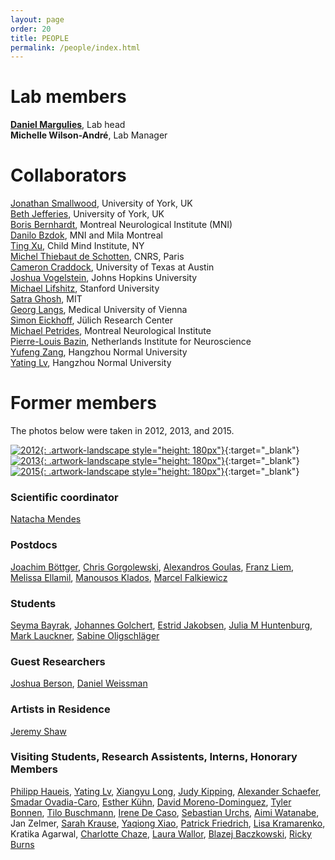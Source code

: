 ```yaml
---
layout: page
order: 20
title: PEOPLE
permalink: /people/index.html
---
```


# Lab members  

[**Daniel Margulies**]({{site.baseurl}}/people/margulies.html), Lab head  
**Michelle Wilson-André**, Lab Manager  
<!-- **Flore Ginzburg**, Masters student   -->
# Collaborators

[Jonathan Smallwood][jonny], University of York, UK   
[Beth Jefferies][beth], University of York, UK  
[Boris Bernhardt][boris], Montreal Neurological Institute (MNI)  
[Danilo Bzdok][danilo], MNI and Mila Montreal  
[Ting Xu][ting], Child Mind Institute, NY  
[Michel Thiebaut de Schotten][bcblab], CNRS, Paris  
[Cameron Craddock][cameron], University of Texas at Austin  
[Joshua Vogelstein][joshua], Johns Hopkins University  
[Michael Lifshitz][michael], Stanford University  
[Satra Ghosh][satra], MIT  
[Georg Langs][georg], Medical University of Vienna  
[Simon Eickhoff][simon], Jülich Research Center  
[Michael Petrides][petrides], Montreal Neurological Institute  
[Pierre-Louis Bazin][pilou], Netherlands Institute for Neuroscience  
[Yufeng Zang][yufeng_homepage], Hangzhou Normal University  
[Yating Lv][yating_homepage], Hangzhou Normal University  
<!-- Michel Thiebaut de Schotten
Demian Wassermann -->

# Former members

The photos below were taken in 2012, 2013, and 2015.

[![2012]({{site.baseurl}}/thumbnails/NAC_2012.jpg){: .artwork-landscape style="height: 180px"}]({{site.baseurl}}/images/NAC_2012.tif "2012"){:target="\_blank"}
[![2013]({{site.baseurl}}/thumbnails/NAC_2013.jpg){: .artwork-landscape style="height: 180px"}]({{site.baseurl}}/images/NAC_2013.tif "2013"){:target="\_blank"}
[![2015]({{site.baseurl}}/thumbnails/NAC_2015.jpg){: .artwork-landscape style="height: 180px"}]({{site.baseurl}}/images/NAC_2015.tif "2015"){:target="\_blank"}  

### Scientific coordinator
[Natacha Mendes][natacha]

### Postdocs  

[Joachim Böttger][joachim],
[Chris Gorgolewski][chris],
[Alexandros Goulas][alexandros],
[Franz Liem][franz],
[Melissa Ellamil][melissa],
[Manousos Klados][manousos],
[Marcel Falkiewicz][marcel]

### Students  
[Seyma Bayrak][seyma],
[Johannes Golchert][hannes],
[Estrid Jakobsen][estrid],
[Julia M Huntenburg][julia],
[Mark Lauckner][mark],
[Sabine Oligschläger][sabine]

### Guest Researchers
[Joshua Berson][josh],
[Daniel Weissman][weissman]

### Artists in Residence
[Jeremy Shaw][jeremy]

### Visiting Students, Research Assistents, Interns, Honorary Members

[Philipp Haueis][philipp],
[Yating Lv][yating],
[Xiangyu Long][xiangyu],
[Judy Kipping][judy],
[Alexander Schaefer][alex],
[Smadar Ovadia-Caro][smadar],
[Esther Kühn][esther],
[David Moreno-Dominguez][david],
[Tyler Bonnen][tyler],
[Tilo Buschmann][tilo],
[Irene De Caso][irene],
[Sebastian Urchs][sebastian],
[Aimi Watanabe][aimi],
Jan Zelmer,
[Sarah Krause][krause],
[Yaqiong Xiao][yaqiong],
[Patrick Friedrich][patrick],
[Lisa Kramarenko][lisa],
Kratika Agarwal,
[Charlotte Chaze][charlotte],
[Laura Wallor][laura],
[Blazej Baczkowski][blazej],
[Ricky Burns][ricky]



[bcblab]:http://bcblab.com/ 
<!-- https://www.gin.cnrs.fr/en/about-us/research-staff/michel-thiebaut-de-schotten-phd/  -->
[danilo]:https://danilobzdok.de
[boris]:http://mica-mni.github.io  
<!-- https://www.mcgill.ca/neuro/boris-bernhardt-phd  -->
[jonny]:https://www.queensu.ca/psychology/people/faculty/jonathan-smallwood   
[beth]:https://www.york.ac.uk/psychology/staff/academicstaff/ej514/
[ting]:https://childmind.org/bio/ting-xu-phd/
[joshua]:http://jovo.me
[michael]:https://stanford.academia.edu/MichaelLifshitz
[cameron]:http://computational-neuroimaging-lab.org
[satra]:https://satra.cogitatum.org
[georg]:https://www.cir.meduniwien.ac.at/team/langs/
[simon]:http://www.fz-juelich.de/inm/inm-7/EN/Home/home_node.html
[petrides]:https://www.mcgill.ca/neuro/michael-petrides-phd
[pilou]:https://scholar.google.com/citations?user=g1EY49YAAAAJ&hl=en
[yufeng]:https://www.linkedin.com/in/yu-feng-zang-26667420/
[yufeng_homepage]:http://ccbd.hznu.edu.cn/c/2018-03-19/308547.shtml
[yating_homepage]:http://ccbd.hznu.edu.cn/c/2014-03-24/350873.shtml

[natacha]:https://www.cbs.mpg.de/person/mendes/205351

[marcel]:https://pl.linkedin.com/in/marcel-falkiewicz-725bb6a4
[chris]:http://blog.chrisgorgolewski.org/p/about.html
[alexandros]:https://www.uke.de/allgemein/arztprofile-und-wissenschaftlerprofile/wissenschaftlerprofilseite_alexandros_goulas.html
[joachim]:https://joachim.visualistics.de
[franz]:https://ethz.ch/en/the-eth-zurich/organisation/departments/informatikdienste/personen/person-detail.MjgyOTY1.TGlzdC8yMTE1LDQ0MTE5MDAyNQ==.html
[manousos]:http://www.mklados.com
[melissa]:https://www.linkedin.com/in/ellamil/

[smadar]:https://scholar.google.de/citations?user=FH2oI6YAAAAJ&hl=en 
[seyma]:https://github.com/sheyma
[philipp]:https://mind-and-brain.academia.edu/PhilippHaueis
[julia]:http://neuro.fchampalimaud.org/en/person/510/
[mark]:https://www.cbs.mpg.de/person/lauckner/378164
[estrid]:https://www.zlab.mcgill.ca/wp-content/uploads/2017/10/estridCV_public.pdf
[sabine]:https://www.kaggle.com/sabineo
[hannes]:https://www.researchgate.net/profile/Johannes-Golchert  
[david]:https://www.linkedin.com/in/dmordom
[yating]:https://www.linkedin.com/in/yating-lv-b37971128/
[xiangyu]:https://www.researchgate.net/profile/Xiangyu_Long3
[judy]:https://www.researchgate.net/profile/Judy_Kipping
[alex]:https://de.linkedin.com/in/alexandschaefer
[esther]:http://www.estherkuehn-science.org/about-me.html

[tilo]:https://de.linkedin.com/in/tilo-buschmann-65042a165
[irene]:https://www.researchgate.net/profile/Irene_De_Caso
[sebastian]:https://www.researchgate.net/profile/Sebastian_Urchs
[aimi]:https://www.linkedin.com/in/aimi-watanabe-02086b3a
[tyler]:https://neuroscience.stanford.edu/people/tyler-bonnen 
[yaqiong]:https://www.researchgate.net/profile/Yaqiong-Xiao 
[patrick]:http://www.bio.psy.ruhr-uni-bochum.de/members_patrick.html
[lisa]:http://overthebrainbow.com
<!-- [kratika]:https://people.utwente.nl/k.agarwal -->
[charlotte]:https://www.linkedin.com/in/charlottechaze/
[laura]:https://www.che-consult.de/en/about-us/staff/laura-wallor/
[ricky]:https://www.linkedin.com/in/ricky-burns-53747a22
<!-- [zelmer]:https://www.xing.com/profile/Jan_Zelmer -->
[krause]:http://life.uni-leipzig.de/de/life_child/mitarbeiter.html
[blazej]:http://www.cbs.mpg.de/employees/baczkowski

[weissman]:https://sites.lsa.umich.edu/daniel-weissman/people/
[josh]:https://joshberson.net
[jeremy]:http://jeremyshaw.net
